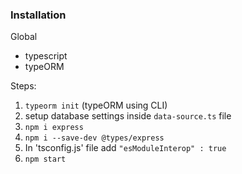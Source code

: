 ### Installation

Global
* typescript
* typeORM

Steps:
1. `typeorm init` (typeORM using CLI)
2. setup database settings inside `data-source.ts` file
3. `npm i express`
4. `npm i --save-dev @types/express`
5. In 'tsconfig.js' file add `"esModuleInterop" : true `
6. `npm start`
